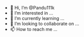 - 👋 Hi, I’m @Pandu111k
- 👀 I’m interested in ...
- 🌱 I’m currently learning ...
- 💞️ I’m looking to collaborate on ...
- 📫 How to reach me ...

<!---
Pandu111k/Pandu111k is a ✨ special ✨ repository because its `README.md` (this file) appears on your GitHub profile.
You can click the Preview link to take a look at your changes.
--->
